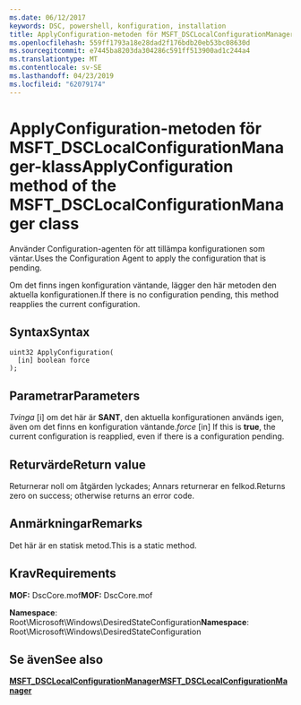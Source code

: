 ```yaml
---
ms.date: 06/12/2017
keywords: DSC, powershell, konfiguration, installation
title: ApplyConfiguration-metoden för MSFT_DSCLocalConfigurationManager-klass
ms.openlocfilehash: 559ff1793a18e28dad2f176bdb20eb53bc08630d
ms.sourcegitcommit: e7445ba8203da304286c591ff513900ad1c244a4
ms.translationtype: MT
ms.contentlocale: sv-SE
ms.lasthandoff: 04/23/2019
ms.locfileid: "62079174"
---
```

# <a name="applyconfiguration-method-of-the-msftdsclocalconfigurationmanager-class"></a><span data-ttu-id="2c585-103">ApplyConfiguration-metoden för MSFT_DSCLocalConfigurationManager-klass</span><span class="sxs-lookup"><span data-stu-id="2c585-103">ApplyConfiguration method of the MSFT_DSCLocalConfigurationManager class</span></span>

<span data-ttu-id="2c585-104">Använder Configuration-agenten för att tillämpa konfigurationen som väntar.</span><span class="sxs-lookup"><span data-stu-id="2c585-104">Uses the Configuration Agent to apply the configuration that is pending.</span></span>

<span data-ttu-id="2c585-105">Om det finns ingen konfiguration väntande, lägger den här metoden den aktuella konfigurationen.</span><span class="sxs-lookup"><span data-stu-id="2c585-105">If there is no configuration pending, this method reapplies the current configuration.</span></span>

## <a name="syntax"></a><span data-ttu-id="2c585-106">Syntax</span><span class="sxs-lookup"><span data-stu-id="2c585-106">Syntax</span></span>

```mof
uint32 ApplyConfiguration(
  [in] boolean force
);
```

## <a name="parameters"></a><span data-ttu-id="2c585-107">Parametrar</span><span class="sxs-lookup"><span data-stu-id="2c585-107">Parameters</span></span>

<span data-ttu-id="2c585-108">*Tvinga* \[i\] om det här är **SANT**, den aktuella konfigurationen används igen, även om det finns en konfiguration väntande.</span><span class="sxs-lookup"><span data-stu-id="2c585-108">*force* \[in\] If this is **true**, the current configuration is reapplied, even if there is a configuration pending.</span></span>

## <a name="return-value"></a><span data-ttu-id="2c585-109">Returvärde</span><span class="sxs-lookup"><span data-stu-id="2c585-109">Return value</span></span>

<span data-ttu-id="2c585-110">Returnerar noll om åtgärden lyckades; Annars returnerar en felkod.</span><span class="sxs-lookup"><span data-stu-id="2c585-110">Returns zero on success; otherwise returns an error code.</span></span>

## <a name="remarks"></a><span data-ttu-id="2c585-111">Anmärkningar</span><span class="sxs-lookup"><span data-stu-id="2c585-111">Remarks</span></span>

<span data-ttu-id="2c585-112">Det här är en statisk metod.</span><span class="sxs-lookup"><span data-stu-id="2c585-112">This is a static method.</span></span>

## <a name="requirements"></a><span data-ttu-id="2c585-113">Krav</span><span class="sxs-lookup"><span data-stu-id="2c585-113">Requirements</span></span>

<span data-ttu-id="2c585-114">**MOF:** DscCore.mof</span><span class="sxs-lookup"><span data-stu-id="2c585-114">**MOF:** DscCore.mof</span></span>

<span data-ttu-id="2c585-115">**Namespace**: Root\Microsoft\Windows\DesiredStateConfiguration</span><span class="sxs-lookup"><span data-stu-id="2c585-115">**Namespace**: Root\Microsoft\Windows\DesiredStateConfiguration</span></span>

## <a name="see-also"></a><span data-ttu-id="2c585-116">Se även</span><span class="sxs-lookup"><span data-stu-id="2c585-116">See also</span></span>

[<span data-ttu-id="2c585-117">**MSFT_DSCLocalConfigurationManager**</span><span class="sxs-lookup"><span data-stu-id="2c585-117">**MSFT_DSCLocalConfigurationManager**</span></span>](msft-dsclocalconfigurationmanager.md)